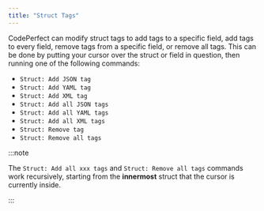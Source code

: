 ```yaml
---
title: "Struct Tags"
---
```


CodePerfect can modify struct tags to add tags to a specific field, add tags to
every field, remove tags from a specific field, or remove all tags. This can be
done by putting your cursor over the struct or field in question, then running
one of the following commands:

- `Struct: Add JSON tag`
- `Struct: Add YAML tag`
- `Struct: Add XML tag`
- `Struct: Add all JSON tags`
- `Struct: Add all YAML tags`
- `Struct: Add all XML tags`
- `Struct: Remove tag`
- `Struct: Remove all tags`

:::note

The `Struct: Add all xxx tags` and `Struct: Remove all tags` commands work
recursively, starting from the **innermost** struct that the cursor is currently
inside.

:::